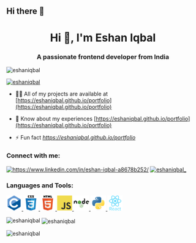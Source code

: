 ## Hi there 👋
<h1 align="center">Hi 👋, I'm Eshan Iqbal</h1>
<h3 align="center">A passionate frontend developer from India</h3>

<p align="left"> <img src="https://komarev.com/ghpvc/?username=eshaniqbal&label=Profile%20views&color=0e75b6&style=flat" alt="eshaniqbal" /> </p>

<p align="left"> <a href="https://github.com/ryo-ma/github-profile-trophy"><img src="https://github-profile-trophy.vercel.app/?username=eshaniqbal" alt="eshaniqbal" /></a> </p>

- 👨‍💻 All of my projects are available at [https://eshaniqbal.github.io/portfolio](https://eshaniqbal.github.io/portfolio)

- 📄 Know about my experiences [https://eshaniqbal.github.io/portfolio](https://eshaniqbal.github.io/portfolio)

- ⚡ Fun fact *https://eshaniqbal.github.io/portfolio*

<h3 align="left">Connect with me:</h3>
<p align="left">
<a href="https://linkedin.com/in/https://www.linkedin.com/in/eshan-iqbal-a8678b252/" target="blank"><img align="center" src="https://raw.githubusercontent.com/rahuldkjain/github-profile-readme-generator/master/src/images/icons/Social/linked-in-alt.svg" alt="https://www.linkedin.com/in/eshan-iqbal-a8678b252/" height="30" width="40" /></a>
<a href="https://instagram.com/eshaniqbal_" target="blank"><img align="center" src="https://raw.githubusercontent.com/rahuldkjain/github-profile-readme-generator/master/src/images/icons/Social/instagram.svg" alt="eshaniqbal_" height="30" width="40" /></a>
</p>

<h3 align="left">Languages and Tools:</h3>
<p align="left"> <a href="https://www.cprogramming.com/" target="_blank" rel="noreferrer"> <img src="https://raw.githubusercontent.com/devicons/devicon/master/icons/c/c-original.svg" alt="c" width="40" height="40"/> </a> <a href="https://www.w3schools.com/css/" target="_blank" rel="noreferrer"> <img src="https://raw.githubusercontent.com/devicons/devicon/master/icons/css3/css3-original-wordmark.svg" alt="css3" width="40" height="40"/> </a> <a href="https://www.w3.org/html/" target="_blank" rel="noreferrer"> <img src="https://raw.githubusercontent.com/devicons/devicon/master/icons/html5/html5-original-wordmark.svg" alt="html5" width="40" height="40"/> </a> <a href="https://developer.mozilla.org/en-US/docs/Web/JavaScript" target="_blank" rel="noreferrer"> <img src="https://raw.githubusercontent.com/devicons/devicon/master/icons/javascript/javascript-original.svg" alt="javascript" width="40" height="40"/> </a> <a href="https://nodejs.org" target="_blank" rel="noreferrer"> <img src="https://raw.githubusercontent.com/devicons/devicon/master/icons/nodejs/nodejs-original-wordmark.svg" alt="nodejs" width="40" height="40"/> </a> <a href="https://www.python.org" target="_blank" rel="noreferrer"> <img src="https://raw.githubusercontent.com/devicons/devicon/master/icons/python/python-original.svg" alt="python" width="40" height="40"/> </a> <a href="https://reactjs.org/" target="_blank" rel="noreferrer"> <img src="https://raw.githubusercontent.com/devicons/devicon/master/icons/react/react-original-wordmark.svg" alt="react" width="40" height="40"/> </a> </p>

<p><img align="left" src="https://github-readme-stats.vercel.app/api/top-langs?username=eshaniqbal&show_icons=true&locale=en&layout=compact" alt="eshaniqbal" /></p>

<p>&nbsp;<img align="center" src="https://github-readme-stats.vercel.app/api?username=eshaniqbal&show_icons=true&locale=en" alt="eshaniqbal" /></p>

<p><img align="center" src="https://github-readme-streak-stats.herokuapp.com/?user=eshaniqbal&" alt="eshaniqbal" /></p>

<!--
**vikasreyazbhat/vikasreyazbhat** is a ✨ _special_ ✨ repository because its `README.md` (this file) appears on your GitHub profile.

Here are some ideas to get you started:

- 🔭 I’m currently working on ...
- 🌱 I’m currently learning ...
- 👯 I’m looking to collaborate on ...
- 🤔 I’m looking for help with ...
- 💬 Ask me about ...
- 📫 How to reach me: ...
- 😄 Pronouns: ...
- ⚡ Fun fact: ...
-->
